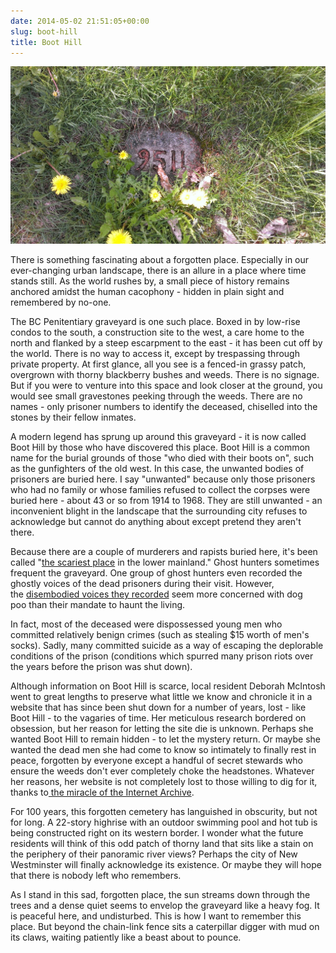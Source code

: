 ```yaml
---
date: 2014-05-02 21:51:05+00:00
slug: boot-hill
title: Boot Hill
---
```


<img src="/images/imag0008.jpg" alt="Boot Hill" style="width: 800px;"/>

There is something fascinating about a forgotten place. Especially in our ever-changing urban landscape, there is an allure in a place where time stands still. As the world rushes by, a small piece of history remains anchored amidst the human cacophony - hidden in plain sight and remembered by no-one.


The BC Penitentiary graveyard is one such place. Boxed in by low-rise condos to the south, a construction site to the west, a care home to the north and flanked by a steep escarpment to the east - it has been cut off by the world. There is no way to access it, except by trespassing through private property. At first glance, all you see is a fenced-in grassy patch, overgrown with thorny blackberry bushes and weeds. There is no signage. But if you were to venture into this space and look closer at the ground, you would see small gravestones peeking through the weeds. There are no names - only prisoner numbers to identify the deceased, chiselled into the stones by their fellow inmates.




A modern legend has sprung up around this graveyard - it is now called Boot Hill by those who have discovered this place. Boot Hill is a common name for the burial grounds of those "who died with their boots on", such as the gunfighters of the old west. In this case, the unwanted bodies of prisoners are buried here. I say "unwanted" because only those prisoners who had no family or whose families refused to collect the corpses were buried here - about 43 or so from 1914 to 1968. They are still unwanted - an inconvenient blight in the landscape that the surrounding city refuses to acknowledge but cannot do anything about except pretend they aren't there.




Because there are a couple of murderers and rapists buried here, it's been called "[the scariest place](http://www.news1130.com/2013/10/31/want-a-scare-go-to-boothill-cemetery-if-you-can-find-it/) in the lower mainland." Ghost hunters sometimes frequent the graveyard. One group of ghost hunters even recorded the ghostly voices of the dead prisoners during their visit. However, the [disembodied voices they recorded](http://www.vancouverspooks.com/findings-2) seem more concerned with dog poo than their mandate to haunt the living.




In fact, most of the deceased were dispossessed young men who committed relatively benign crimes (such as stealing $15 worth of men's socks). Sadly, many committed suicide as a way of escaping the deplorable conditions of the prison (conditions which spurred many prison riots over the years before the prison was shut down).




Although information on Boot Hill is scarce, local resident Deborah McIntosh went to great lengths to preserve what little we know and chronicle it in a website that has since been shut down for a number of years, lost - like Boot Hill - to the vagaries of time. Her meticulous research bordered on obsession, but her reason for letting the site die is unknown. Perhaps she wanted Boot Hill to remain hidden - to let the mystery return. Or maybe she wanted the dead men she had come to know so intimately to finally rest in peace, forgotten by everyone except a handful of secret stewards who ensure the weeds don't ever completely choke the headstones. Whatever her reasons, her website is not completely lost to those willing to dig for it, thanks to[ the miracle of the Internet Archive](http://web.archive.org/web/20101012234203/http://www.boothill.ca/index.html).




For 100 years, this forgotten cemetery has languished in obscurity, but not for long. A 22-story highrise with an outdoor swimming pool and hot tub is being constructed right on its western border. I wonder what the future residents will think of this odd patch of thorny land that sits like a stain on the periphery of their panoramic river views? Perhaps the city of New Westminster will finally acknowledge its existence. Or maybe they will hope that there is nobody left who remembers.




As I stand in this sad, forgotten place, the sun streams down through the trees and a dense quiet seems to envelop the graveyard like a heavy fog. It is peaceful here, and undisturbed. This is how I want to remember this place. But beyond the chain-link fence sits a caterpillar digger with mud on its claws, waiting patiently like a beast about to pounce.
